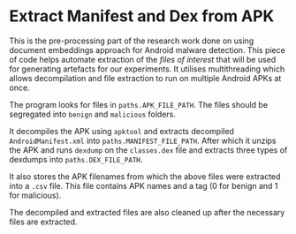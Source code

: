 # Extract Manifest and Dex from APK

This is the pre-processing part of the research work done on using document embeddings approach for Android malware detection. This piece of code helps automate extraction of the *files of interest* that will be used for generating artefacts for our experiments. It utilises multithreading which allows decompilation and file extraction to run on multiple Android APKs at once.

The program looks for files in `paths.APK_FILE_PATH`. The files should be segregated into `benign` and `malicious` folders.

It decompiles the APK using `apktool` and extracts decompiled `AndroidManifest.xml` into `paths.MANIFEST_FILE_PATH`.
After which it unzips the APK and runs `dexdump` on the `classes.dex` file and extracts three types of dexdumps into `paths.DEX_FILE_PATH`.

It also stores the APK filenames from which the above files were extracted into a `.csv` file. This file contains APK names and a tag (0 for benign and 1 for malicious).

The decompiled and extracted files are also cleaned up after the necessary files are extracted.

